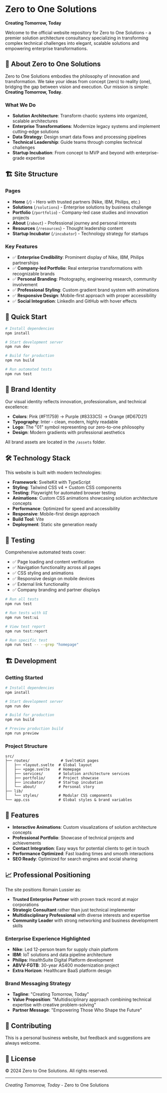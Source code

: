 # Zero to One Solutions

**Creating Tomorrow, Today**

Welcome to the official website repository for Zero to One Solutions - a premier solution architecture consultancy specializing in transforming complex technical challenges into elegant, scalable solutions and empowering enterprise transformations.

## 🚀 About Zero to One Solutions

Zero to One Solutions embodies the philosophy of innovation and transformation. We take your ideas from concept (zero) to reality (one), bridging the gap between vision and execution. Our mission is simple: **Creating Tomorrow, Today**.

### What We Do
- **Solution Architecture**: Transform chaotic systems into organized, scalable architectures
- **Enterprise Transformations**: Modernize legacy systems and implement cutting-edge solutions
- **Data Strategy**: Design smart data flows and processing pipelines  
- **Technical Leadership**: Guide teams through complex technical challenges
- **Startup Incubation**: From concept to MVP and beyond with enterprise-grade expertise

## 🏗️ Site Structure

### Pages
- **Home** (`/`) - Hero with trusted partners (Nike, IBM, Philips, etc.)
- **Solutions** (`/solutions`) - Enterprise solutions by business challenge
- **Portfolio** (`/portfolio`) - Company-led case studies and innovation projects
- **About** (`/about`) - Professional journey and personal interests
- **Resources** (`/resources`) - Thought leadership content
- **Startup Incubator** (`/incubator`) - Technology strategy for startups

### Key Features
- ✅ **Enterprise Credibility**: Prominent display of Nike, IBM, Philips partnerships
- ✅ **Company-led Portfolio**: Real enterprise transformations with recognizable brands  
- ✅ **Personal Branding**: Photography, engineering research, community involvement
- ✅ **Professional Styling**: Custom gradient brand system with animations
- ✅ **Responsive Design**: Mobile-first approach with proper accessibility
- ✅ **Social Integration**: LinkedIn and GitHub with hover effects

## 🚀 Quick Start

```bash
# Install dependencies
npm install

# Start development server
npm run dev

# Build for production
npm run build

# Run automated tests
npm run test
```

## 🎨 Brand Identity

Our visual identity reflects innovation, professionalism, and technical excellence:

- **Colors**: Pink (#F11759) → Purple (#8333C5) → Orange (#D67D21)
- **Typography**: Inter - clean, modern, highly readable
- **Logo**: The "01" symbol representing our zero-to-one philosophy
- **Design**: Modern gradients with professional aesthetics

All brand assets are located in the `/assets` folder.

## 🛠 Technology Stack

This website is built with modern technologies:

- **Framework**: SvelteKit with TypeScript
- **Styling**: Tailwind CSS v4 + Custom CSS components
- **Testing**: Playwright for automated browser testing
- **Animations**: Custom CSS animations showcasing solution architecture concepts
- **Performance**: Optimized for speed and accessibility
- **Responsive**: Mobile-first design approach
- **Build Tool**: Vite
- **Deployment**: Static site generation ready

## 🧪 Testing

Comprehensive automated tests cover:
- ✅ Page loading and content verification
- ✅ Navigation functionality across all pages
- ✅ CSS styling and animations
- ✅ Responsive design on mobile devices
- ✅ External link functionality
- ✅ Company branding and partner displays

```bash
# Run all tests
npm run test

# Run tests with UI
npm run test:ui

# View test report
npm run test:report

# Run specific test
npm run test -- --grep "homepage"
```

## 🏗 Development

### Getting Started

```bash
# Install dependencies
npm install

# Start development server
npm run dev

# Build for production
npm run build

# Preview production build
npm run preview
```

### Project Structure

```
src/
├── routes/              # SvelteKit pages
│   ├── +layout.svelte  # Global layout
│   ├── +page.svelte    # Homepage
│   ├── services/       # Solution architecture services
│   ├── portfolio/      # Project showcase
│   ├── incubator/      # Startup incubation
│   └── about/          # Personal story
├── lib/
│   └── styles/         # Modular CSS components
└── app.css             # Global styles & brand variables
```

## 🎯 Features

- **Interactive Animations**: Custom visualizations of solution architecture concepts
- **Professional Portfolio**: Showcase of technical projects and achievements  
- **Contact Integration**: Easy ways for potential clients to get in touch
- **Performance Optimized**: Fast loading times and smooth interactions
- **SEO Ready**: Optimized for search engines and social sharing

## 📈 Professional Positioning

The site positions Romain Lussier as:
- **Trusted Enterprise Partner** with proven track record at major corporations
- **Strategic Consultant** rather than just technical implementer
- **Multidisciplinary Professional** with diverse interests and expertise
- **Community Leader** with strong networking and business development skills

### Enterprise Experience Highlighted
- **Nike**: Led 12-person team for supply chain platform
- **IBM**: IoT solutions and data pipeline architecture  
- **Philips**: HealthSuite Digital Platform development
- **ABVV-FGTB**: 30-year AS400 modernization project
- **Extra Horizon**: Healthcare BaaS platform design

### Brand Messaging Strategy
- **Tagline**: "Creating Tomorrow, Today"
- **Value Proposition**: "Multidisciplinary approach combining technical expertise with creative problem-solving"
- **Partner Message**: "Empowering Those Who Shape the Future"

## 🤝 Contributing

This is a personal business website, but feedback and suggestions are always welcome.

## 📄 License

© 2024 Zero to One Solutions. All rights reserved.

---

*Creating Tomorrow, Today* - Zero to One Solutions